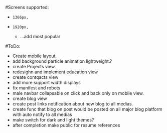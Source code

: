 #Screens supported:
*     1366px,
*     1920px,
    *    ...add most popular

#ToDo:   
*    Create mobile layout.
*    add background particle animation lightweight.?
*    create Projects view.
*    redesighn and implement education view
*    create contqacts view
*    add more support width displays
*    fix manifest and robots
*    male navbar collapsable on click and back only on mobile view.
*    create blog view
*    create post links notification about new blog to all medias.
*    create func that blog on post would be posted on all major blog platform with auto notify to all medias
*    make switch for dark and light themes?
*    after completion make public for resume references

    
    

